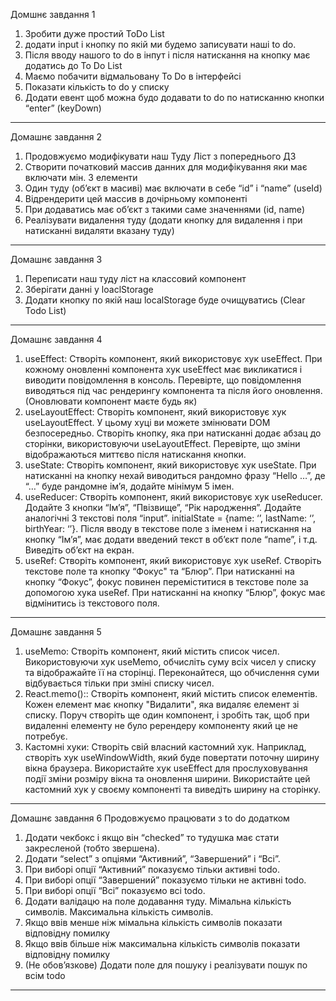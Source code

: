 Домшнє завдання 1

1. Зробити дуже простий ToDo List
2. додати input і кнопку по якій ми будемо записувати наші to do.
3. Після вводу нашого to do в інпут і після натискання на кнопку має додатись до To Do List
4. Маємо побачити відмальовану To Do в інтерфейсі
5. Показати кількість to do у списку
6. Додати евент щоб можна будо додавати to do по натисканню кнопки “enter” (keyDown)

---

Домашнє завдання 2

1. Продовжуємо модифікувати наш Туду Ліст з попереднього ДЗ
2. Створити початковий массив данних для модифікування яки має включати мін. 3 елементи
3. Один туду (обʼєкт в масиві) має включати в себе “id” і “name” (useId)
4. Відрендерити цей массив в дочірньому компоненті
5. При додаватись має обʼєкт з такими саме значеннями (id, name)
6. Реалізувати видалення туду (додати кнопку для видалення і при натисканні видаляти вказану туду)

---

Домашнє завдання 3

1. Переписати наш туду ліст на классовий компонент
2. Зберігати данні у loaclStorage
3. Додати кнопку по якій наш localStorage буде очищуватись (Clear Todo List)

---

Домашнє завдання 4

1. useEffect:
   Створіть компонент, який використовує хук useEffect. При кожному оновленні компонента хук useEffect
   має викликатися і виводити повідомлення в консоль. Перевірте, що повідомлення виводяться під час
   рендерингу компонента та після його оновлення. (Оновлювати компонент маєте будь як)
2. useLayoutEffect:
   Створіть компонент, який використовує хук useLayoutEffect. У цьому хуці ви можете змінювати DOM
   безпосередньо. Створіть кнопку, яка при натисканні додає абзац до сторінки, використовуючи useLayoutEffect.
   Перевірте, що зміни відображаються миттєво після натискання кнопки.
3. useState:
   Створіть компонент, який використовує хук useState. При натисканні на кнопку нехай виводиться рандомно
   фразу “Hello …”, де “…” буде рандомне імʼя, додайте мінімум 5 імен.
4. useReducer:
   Створіть компонент, який використовує хук useReducer. Додайте 3 кнопки “Імʼя”, “Пвізвище”, “Рік народження”.
   Додайте аналогічні 3 текстові поля “input”. initialState = {name: ‘’, lastName: ‘’, birthYear: ‘’}. Після вводу в текстове
   поле з іменем і натискання на кнопку “Імʼя”, має додати введений текст в обʼєкт поле “name”, і т.д. Виведіть
   обʼєкт на екран.
5. useRef:
   Створіть компонент, який використовує хук useRef. Створіть текстове поле та кнопку “Фокус" та “Блюр”. При
   натисканні на кнопку “Фокус”, фокус повинен переміститися в текстове поле за допомогою хука useRef. При
   натисканні на кнопку “Блюр”, фокус має відмінитись із текстового поля.

---

Домашнє завдання 5

1. useMemo:
   Створіть компонент, який містить список чисел. Використовуючи хук useMemo, обчисліть суму всіх чисел у списку та відображайте її
   на сторінці. Переконайтеся, що обчислення суми відбувається тільки при зміні списку чисел.
2. React.memo()::
   Створіть компонент, який містить список елементів. Кожен елемент має кнопку "Видалити", яка видаляє елемент зі списку. Поруч
   створіть ще один компонент, і зробіть так, щоб при видаленні елементу не було ререндеру компоненту який це не потребує.
3. Кастомні хуки:
   Створіть свій власний кастомний хук. Наприклад, створіть хук useWindowWidth, який буде повертати поточну ширину вікна
   браузера. Використайте хук useEffect для прослуховування події зміни розміру вікна та оновлення ширини. Використайте цей
   кастомний хук у своєму компоненті та виведіть ширину на сторінку.

---

Домашнє завдання 6
Продовжуємо працювати з to do додатком

1. Додати чекбокс і якщо він “checked” то тудушка має стати закресленой (тобто звершена).
2. Додати “select” з опціями “Активний”, “Завершений” і “Всі”.
3. При виборі опції “Активний” показуємо тільки активні todo.
4. При виборі опції “Завершений” показуємо тільки не активні todo.
5. При виборі опції “Всі” показуємо всі todo.
6. Додати валідацю на поле додавання туду. Мімальна кількість символів. Максимальна кількість символів.
7. Якщо ввів менше ніж мімальна кількість символів показати відповідну помилку
8. Якщо ввів більше ніж максимальна кількість символів показати відповідну помилку
9. (Не обовʼязкове) Додати поле для пошуку і реалізувати пошук по всім todo

---

